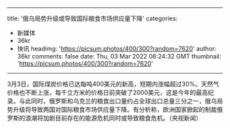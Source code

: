 
---
title: '俄乌局势升级或导致国际粮食市场供应量下降'
categories: 
 - 新媒体
 - 36kr
 - 快讯
headimg: 'https://picsum.photos/400/300?random=7620'
author: 36kr
comments: false
date: Thu, 03 Mar 2022 06:24:32 GMT
thumbnail: 'https://picsum.photos/400/300?random=7620'
---

<div>   
3月3日，国际煤炭价格已达每吨400美元的新高，短期内涨幅超过30%。天然气价格也不断上涨，每千立方米的价格日前突破了2000美元，这是今年的最高纪录。与此同时，俄罗斯和乌克兰的粮食出口量约占全球出口总量三分之一，俄乌局势升级将导致两国对国际粮食市场供应量下降。有分析称，欧洲国家掀起的制裁俄罗斯的浪潮将加剧目前存在的能源危机同时或导致粮食危机。（央视新闻）  
</div>
            